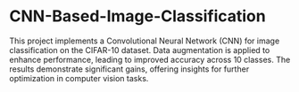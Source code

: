 # CNN-Based-Image-Classification
This project implements a Convolutional Neural Network (CNN) for image classification on the CIFAR-10 dataset. Data augmentation is applied to enhance performance, leading to improved accuracy across 10 classes. The results demonstrate significant gains, offering insights for further optimization in computer vision tasks.
